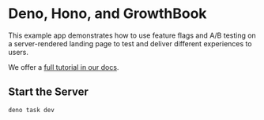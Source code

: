 # Deno, Hono, and GrowthBook

This example app demonstrates how to use feature flags and A/B testing on a server-rendered landing page to test and deliver different experiences to users.

We offer a [full tutorial in our docs](https://docs.growthbook.io/guide/deno-hono).

## Start the Server

```bash
deno task dev
```
